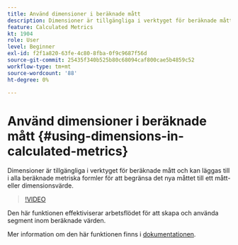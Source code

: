 ```yaml
---
title: Använd dimensioner i beräknade mått
description: Dimensioner är tillgängliga i verktyget för beräknade mått och kan läggas till i alla beräknade metriska formler för att begränsa det nya måttet till ett mått- eller dimensionsvärde.
feature: Calculated Metrics
kt: 1904
role: User
level: Beginner
exl-id: f2f1a820-63fe-4c80-8fba-0f9c9687f56d
source-git-commit: 25435f340b525b80c68094caf800cae5b4859c52
workflow-type: tm+mt
source-wordcount: '88'
ht-degree: 0%

---
```


# Använd dimensioner i beräknade mått {#using-dimensions-in-calculated-metrics}

Dimensioner är tillgängliga i verktyget för beräknade mått och kan läggas till i alla beräknade metriska formler för att begränsa det nya måttet till ett mått- eller dimensionsvärde.

>[!VIDEO](https://video.tv.adobe.com/v/23723/?quality=12&learn=on)

Den här funktionen effektiviserar arbetsflödet för att skapa och använda segment inom beräknade värden.

Mer information om den här funktionen finns i [dokumentationen](https://experienceleague.adobe.com/docs/analytics/components/calculated-metrics/calcmetric-workflow/cm-build-metrics.html?lang=sv-SE).
